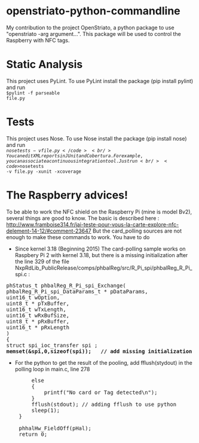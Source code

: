 # openstriato-python-commandline
My contribution to the project OpenStriato, a python package to use "openstriato -arg argument...". This package will be used to control the Raspberry with NFC tags.
# Static Analysis
This project uses PyLint. To use PyLint install the package (pip install pylint) and run<br />
<code>$pylint -f parseable file.py</code>
# Tests
This project uses Nose. To use Nose install the package (pip install nose) and run<br />
<code>$nosetests -v file.py</code><br />
You can edit XML reports in JUnit and Cobertura. For example, you can associate a continuous integration tool. Just run<br />
<code>$nosetests -v file.py -xunit -xcoverage</code>
# The Raspberry advices!
To be able to work the NFC shield on the Raspberry Pi (mine is model Bv2), several things are good to know.
The basic is described here : http://www.framboise314.fr/jai-teste-pour-vous-la-carte-explore-nfc-delement-14-12/#comment-23647
But the card_polling sources are not enough to make these commands to work. You have to do
* Since kernel 3.18 (Beginning 2015)
The card-polling sample works on Raspbery Pi 2 with kernel 3.18, but there is a missing initialization after the line 329 of the file NxpRdLib_PublicRelease/comps/phbalReg/src/R_Pi_spi/phbalReg_R_Pi_spi.c :
<pre>
phStatus_t phbalReg_R_Pi_spi_Exchange(
phbalReg_R_Pi_spi_DataParams_t * pDataParams, 
uint16_t wOption, 
uint8_t * pTxBuffer, 
uint16_t wTxLength, 
uint16_t wRxBufSize, 
uint8_t * pRxBuffer, 
uint16_t * pRxLength
)
{
struct spi_ioc_transfer spi ;
<b>memset(&spi,0,sizeof(spi));   // add missing initialization</b>
</pre>
* For the python to get the result of the pooling, add fflush(stydout) in the polling loop in main.c, line 278
<pre>
        else
        {
            printf("No card or Tag detected\n");
        }
		fflush(stdout); // adding fflush to use python
        sleep(1);
    }

    phhalHw_FieldOff(pHal);
    return 0;
</pre>
